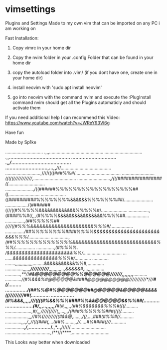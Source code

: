# vimsettings
Plugins and Settings Made to my own vim that can be imported on any PC i am working on


Fast Installation:

1. Copy vimrc in your home dir

2. Copy the nvim folder in your .config Folder that can be found in your home dir

3. copy the autoload folder into .vim/ (if you dont have one, create one in your home dir)

4. install neovim with 'sudo apt install neovim'

5. go into neovim with the command nvim and execute the :PlugInstall command
	nvim should get all the Plugins automaticly and should activate them

If you need additional help I can recommend this Video:
https://www.youtube.com/watch?v=JWReY93Vl6g

Have fun

Made by Sp1ke

..............................   .,,,...........................................
..............................   .,,**..........................................
...............................  .,,*/*.........................................
.............................,...,,**///........................................
............................,////((((###%%#/....................................
..........................*((((((///////////*,..................................
..........................,*/(((################((*.............................
......................,/((######%%%%%%%%%%%%%%%%%%##((*.........................
....................*((##########%%%%%%%%&&&&&&%%%%%%%##/.......................
................../(#######(///((#%%%%%&&&&&&&&&&&&&%%%%%#/.....................
................,(####%%#(/*,,,*(#%%%%&&&&&&&&&&&&&&&&%%%%##*...................
...............,(##%%%%%##(///((#%%%&&&&&&&&&&&&&&&&&&&&&%%%#/..................
.............../##%%%%%%%%####%%%%&&&&&&&&&&&&&&&&&&&&&&&&&%%%/.................
..............,(##%%%%%%%%%%%%%%&&&&&&&&&&&&&&&&&&&&&&&&&&&&%%%/................
..............,(#%%%%.                 /&&&&&&&&&&&&&&&&&&&&&&%%/...............
...............                      ... ......&&&&&&&&&&&&&&&%%%#/.............
.............       ........,,,,,,,,,,,,,,.........*&&&&&&&&&&&%%#,.............
..............,,,,,,*******/*///*///////****,,,,,,,,,,..,&&&&&#,...,,,..........
............,**/*/***#&@@@@@@@@@%%@@@@@@///////********,,,,,,,,******...........
.............**/(#%&&&%#@@@@@@&####@@@@@@@@@@///////////*///********#(/.........
...............*/(##%%@#%@@@@@@@##@@@@@@&@@@@@&&&&((/////////***##(.............
................**(#%&&&,,,,,****///((((#%&&%%%####%%&&@@@@@@&&%%##(*...........
...................(#/,,,..,,,,,,***/**#(#*,,,,,,*(##%&&&&&&&%%%#(((/*..........
.....................,#/*,,,**////((////(,,...,,,*/(###%%%%%%###((((/*..........
..................,,,*//#%(////////((#&&@,.....,,*/(/,...,###(#%%#(/*...........
.............,,.,/,,//(((###(,...(##%........,,***//.....#%####(///*............
...............**,*/*,.............../.,*..,**//////............................
....................................*,*/**///****,..............................

This Looks way better when downloaded
